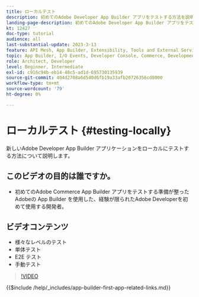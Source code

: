 ```yaml
---
title: ローカルテスト
description: 初めてのAdobe Developer App Builder アプリをテストする方法を説明します。
landing-page-description: 初めてのAdobe Developer App Builder アプリをテストする方法を説明します。
kt: 12427
doc-type: tutorial
audience: all
last-substantial-update: 2023-3-13
feature: API Mesh, App Builder, Extensibility, Tools and External Services, Backend Development
topic: App Builder, I/O Events, Developer Console, Commerce, Development, Integrations
role: Architect, Developer
level: Beginner, Intermediate
exl-id: c916c94b-eb14-48c5-ad1d-695730135939
source-git-commit: 404d2708a6d540d6fb19a33afb20726356cd8000
workflow-type: tm+mt
source-wordcount: '79'
ht-degree: 0%

---
```


# ローカルテスト {#testing-locally}

新しいAdobe Developer App Builder アプリケーションをローカルにテストする方法について説明します。

## このビデオの目的は誰ですか。

* 初めてのAdobe Commerce App Builder アプリをテストする準備が整ったAdobeの App Builder を使用した、経験が限られたAdobe Developerを初めて使用する開発者。

## ビデオコンテンツ

* 様々なレベルのテスト
* 単体テスト
* E2E テスト
* 手動テスト

>[!VIDEO](https://video.tv.adobe.com/v/3416594?quality=12&learn=on)

{{$include /help/_includes/app-builder-first-app-related-links.md}}
